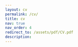 ```yaml
---
layout: cv
permalink: /cv/
title: cv
nav: true
nav_order: 4
redirect_to: /assets/pdf/CV.pdf
description: 
---
```

